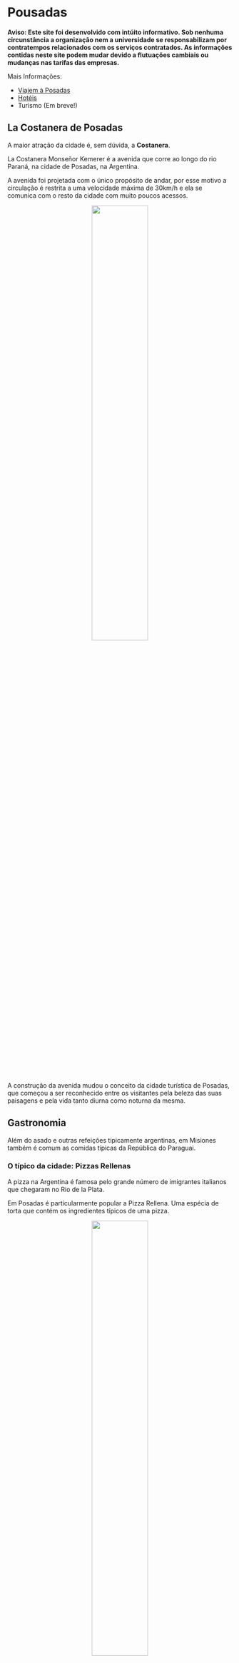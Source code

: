 # Pousadas

**Aviso: Este site foi desenvolvido com intúito informativo.
Sob nenhuma circunstância a organização nem a universidade
se responsabilizam por contratempos relacionados com os serviços contratados.
As informações contidas neste site podem mudar devido a flutuações cambiais
ou mudanças nas tarifas das empresas.**

Mais Informações:

- [Viajem à Posadas](/venue/traveling)
- [Hotéis](/venue/accomodation)
- Turismo (Em breve!)

## La Costanera de Posadas

A maior atração da cidade é, sem dúvida, a **Costanera**.

La Costanera Monseñor Kemerer é a avenida que corre ao longo do rio Paraná,
na cidade de Posadas, na Argentina.

A avenida foi projetada com o único propósito de andar, por esse motivo a
circulação é restrita a uma velocidade máxima de 30km/h e ela se
comunica com o resto da cidade com muito poucos acessos.

<div style="text-align:center">
    <img width="50%" src="https://github.com/scipy-latinamerica/scipyla2015/raw/master/posadas_tourism/imgs/costanera.jpg" />
</div>

A construção da avenida mudou o conceito da cidade turística de Posadas,
que começou a ser reconhecido entre os visitantes
pela beleza das suas paisagens
e pela vida tanto diurna como noturna da mesma.

## Gastronomia

Além do asado e outras refeições tipicamente argentinas,
em Misiones também é comum as comidas típicas da República do Paraguai.

### O típico da cidade: Pizzas Rellenas

A pizza na Argentina é famosa pelo grande número de
imigrantes italianos que chegaram no Rio de la Plata.

Em Posadas é particularmente popular a Pizza Rellena.
Uma espécia de torta que contém os ingredientes típicos de uma pizza.

<div style="text-align:center">
    <img width="50%" src="https://github.com/scipy-latinamerica/scipyla2015/raw/master/posadas_tourism/imgs/lospinos.png" />
</div>

**Onde comer:** Basicamente na **Pizzeria Los Pinos** 
(Buenos Aires e Sarmiento) mas quase todas as pizzarias possuem esse prato.

### Regional: La Chipa

O "chipa" ou "chipá"
(a palavra não possui gênero pois é um termo da língua guaraní)
é um pequeno pão feito de amido de mandioca, queijo duro,
leite, ovos, manteiga e sal.

Esta relacionada com o pão de queijo brasileiro, que acredita-se ter
evoluído a partir de chipa.

<div style="text-align:center">
    <img width="50%" src="https://github.com/scipy-latinamerica/scipyla2015/raw/master/posadas_tourism/imgs/chipa.jpeg" />
</div>

**Onde comer:** Quase todas as padarias, supermercados e vendedores ambulante
na cidade vendem chipas de excelente qualidade.

### Regional: El Mbejú (Mbeyú)

O mbeyú (escrito em guarani como mbeju -- pronuncia-se em todos os casos como mbeyú,
ou abreviadamente como "beyú"), é um prato único e
típico do Paraguai e nordeste da Argentina. Trata-se de uma panqueca feita e amido.

<div style="text-align:center">
    <img width="50%" src="https://github.com/scipy-latinamerica/scipyla2015/raw/master/posadas_tourism/imgs/mbeyu_1.png" />
</div>

É uma amostra sólida da gastronomia paraguaia que é altamente calórica.
De acordo com alguns estudiosos da história social do Paraguai,
toda a gastronomia popular paraguaia, que se estabeleceu como uma
indústria familiar após a Guerra do Paraguai contra a Tríplice Aliança
(Argentina, Brasil e Uruguai, entre 1864 e 1870), é
realmente abundante em comidas calóricas devido à situação do país depois do
conflito.

**Onde comer:**

### Regional: El Reviro

O Reviro é tão popular que há casas em que nunca falta
o pão usado para acompanhar as refeições.
Os dias chuvosos são especiais para fazê-lo acompanhado com mate cozido,
é como o bolo frito presente em vários lugares na Argentina.
Ele também é motivo de reuniões entre amigos,
que acompanha o famoso ticue-í (preparado com carne),
com ovo, tomate e muitas outras formas.

<div style="text-align:center">
    <img width="50%" src="https://github.com/scipy-latinamerica/scipyla2015/raw/master/posadas_tourism/imgs/REVIRO.jpg" />
</div>

**Onde comer:**

### Regional: Caburé

O caburé é uma comida típica do Paraguai,
mas devido à proximidade territorial e cultural da província de Misiones,
também está presente na Argentina.

O caburé missionário deve ter boa margarina, queijo e muito ovo.
Muda de sabor em relação com chipa padrão e é mais suave.

O Caburé é feito com uma massa de mandioca um pouco mais dura que a chipa
no forno. Tradicionalmente, eles são cozidos
em uma rama de laranja previamente arrumada. Atualmente usa-se
madeira que não tenha tinta ou verniz. A massa é enrolada na
ponta da madeira e é assado nas brasas girando lentamente até ficar
cozido.

<div style="text-align:center">
    <img width="50%" src="https://github.com/scipy-latinamerica/scipyla2015/raw/master/posadas_tourism/imgs/cabure.jpg" />
</div>

**Onde comer:** É vendido na orla de Posadas e são significativamente
mais caras do que Chiapas.

### Regional: Sopa Paraguaya

A sopa paraguaia é um prato típico da culinária do Paraguai
e produto do sincretismo guarani e espanhol. O povo Guarani costumava consumir
refeições pastosas preparados com farinha de milho ou mandioca embrulhados em
folhas de güebe ou de bananeira e cozidos em cinzas incandescentes.
Os jesuítas (em sua maioria espanhóis), introduziram o uso
de: queijo, ovos e leite (aditivos que foram adicionados às refeições
preparadas pelos Guaranis). Portanto, a sopa paraguaia é um bolo
esponjoso saboroso, rico em calorias e proteínas.

<div style="text-align:center">
    <img width="50%" src="https://github.com/scipy-latinamerica/scipyla2015/raw/master/posadas_tourism/imgs/sopa-paraguaya.JPG" />
</div>

**Onde comer:**

### O clássico Argentino: Asado

O Manual do "Churrasqueiro" Argentino, de Raul Mirad,
possui as impressões de um jesuíta
italiano que vagou pelos pampas no início dos anos 1700. Lá, o
missionário ficou impressionado pelos gaúchos e sua forma de cozinhar a carne,
colocavam a carne em varas que iam em valas que cavavam no chão.
Essa mesma imagem
impressionou Charles Darwin, que chegou em território argentino em
1832 e um ano depois já se sentia parte dos pampa, como ele escreveu
para sua irmã em uma carta citada pelo The Nation:

> "Eu me tornei um gaúcho, tomar o meu mate e fumar meu cigarro e
> depois que eu durmo confortável com os céus como toldo, como se
> estivesse em uma cama de penas. É um estilo de vida tão saudável,
> o dia todo acima do
> cavalo, comendo nada além de carne e dormindo no meio de um vento
> bem legal ... ".

<div style="text-align:center">
    <img width="50%" src="https://github.com/scipy-latinamerica/scipyla2015/raw/master/posadas_tourism/imgs/asado.jpeg" />
</div>

**Onde comer:** A partir das parrillas na área central destacam-se: **Espeto del
Rey** (Ayacucho 2404, a 300m da faculdade), **Assador el Rancho**
(Costanera e Guacurary) e **La Nueva Rueda** (Costanera e Pederson).

### Diferentes en cada región: Empanadas

O assado leva tempo pois é preciso esperar uma hora para o fogo está
pronto para colocar a carne. Portanto, precisa saber esperar, e
beber vinho e comer tortas enquanto se conversa e chega-se ao momento tão
esperado.

<div style="text-align:center">
    <img width="50%" src="https://github.com/scipy-latinamerica/scipyla2015/raw/master/posadas_tourism/imgs/empanadas.jpeg" />
</div>

A torta é uma massa de pão, massa quebrada ou folhada
recheada salgado ou doce e cozidas no forno ou fritas.
O recheio pode incluir carnes vermelhas ou brancas, peixe,
legumes ou frutas.

As tortas são um prato tradicional da maioria
dos países de língua espanhola.

**Onde comer:** normalmente vendidos em supermercados, qualquer
restaurante ou pizzaria e algumas padarias.

### Choripan

Conta-se na região do Rio de la Plata que a origem do choripán remonta a
meados do século XIX, quando nas áreas rurais gaúchos realizavam
asados por motivo de alguma comemoração e nessa época começou o hábito
de comer o churrasco dentro de um pão.
Esta prática, eventualmente, veio para as
cidades e se tornou popular no ambiente urbano.

<div style="text-align:center">
    <img width="50%" src="https://github.com/scipy-latinamerica/scipyla2015/raw/master/posadas_tourism/imgs/choripan.jpeg" />
</div>

**Onde comer:** qualquer parrillas que oferecem assados geralmente também
oferecem choripanes. Também é tradicional os postos callejeros que
costumam fazer mais pesado e com mais recheio.

### Lomito

O lombo ou sanduíche de lombo é um sanduíche típico da culinária da Argentina,
(por exemplo, na região de Cuyo e na província argentina de Córdoba é
muito popular). A sua forma habitual de consumo consiste em um
pedaço de filé mignon, queijo, presunto, ovo frito, tomate e
temperos entre dois pães que podem ser levemente tostadas.

<div style="text-align:center">
    <img width="50%" src="https://github.com/scipy-latinamerica/scipyla2015/raw/master/posadas_tourism/imgs/lomito.jpg" />
</div>

**Onde comer:** geralmente servido em pizzarias.

## Milanesas

O Milanese é um bom bife, geralmente de carne, passado com ovo batido
e farinha de rosca, que é frito ou (menos
comumente) cozido. Por extensão, é chamado milanesa qualquer
fatia de uma ingrediente preparado da mesma maneira de forma que existe
milanesas de costeletas de
frango, peixe, soja, berinjela, mussarela, etc.

A milanesa pode ser consumido "no prato" (servido em um prato,
geralmente com uma guarnição como saladas, purê ou batata frita) ou
sanduíche (sanduíche de milanesa)

<div style="text-align:center">
    <img width="50%" src="https://github.com/scipy-latinamerica/scipyla2015/raw/master/posadas_tourism/imgs/milanga.jpeg" />
    <br>
    <small>Sanduíche de milanesa</small>
</div>

A milanesa a cavalo
é uma carne bovina à milanesa frita com
dois ovos fritos em cima (quando é utilizado apenas um ovo chama-se de "milanesa a medio caballo").
Geralmente é acompanhada com uma guarnição de batatas fritas.

<div style="text-align:center">
    <img width="50%" src="https://github.com/scipy-latinamerica/scipyla2015/raw/master/posadas_tourism/imgs/milanesa.jpeg" />
    <br>
    <small>Milanesa a cavalo</small>
</div>

**Onde comer:** pizzarias, restaurantes, vendedores ambulantes

### Mandioca e Mandioca Frita (Yuca)

Manihot esculenta, comumente chamada de yuca, e internacionalmente reconhecida
como mandioca, tapioca, guacamota (do náhuatl
cuauhcamohtli no México) ou aipim, é um arbusto perene
da família das euforbiáceas amplamente cultivada na América do Sul,
África e Pacífico devido ao uso dos seus tubérculos como alimento.

É tradição na área comê-lo cozido com assado ou frito como lanche.

<div style="text-align:center">
    <img width="50%" src="https://github.com/scipy-latinamerica/scipyla2015/raw/master/posadas_tourism/imgs/mandiocafrita.jpg" />
    <br>
    <small>Fried Mandioca</small>
</div>

### 25 de Mayo: El Locro

O locro (do quechua ruqru ou luqru) é um guisado feito com abóbora,
feijão, milho ou batata consumidos na região dos Andes desde a
Argentina, passando pelo norte do Chile e indo até o sul da Colômbia, passando pela
Bolívia, Equador, Paraguai e Peru.

Suerte de guiso cuja origem é, sem dúvida, pré-hispânica e
pré-inca e típica de vários povos andinos que basearam grande
parte de sua dieta de milho ou feijão e batatas.

<div style="text-align:center">
    <img width="50%" src="https://github.com/scipy-latinamerica/scipyla2015/raw/master/posadas_tourism/imgs/locro.jpeg" />
</div>

Alimentos ricos em calorias e nutrientes a sopa é muito adequado
para o consumo durante o inverno ou em locais frios.
Tradicionalmente consumida em **25 de maio**, dia em que é comemorado a
formação do primeiro governo nacional argentino, que foi criado
em 25 de maio de 1810. Por esse motivo passo de um prato regional e tradicional
para um dos pratos nacionais da
Argentina usados na festa nacional.

**Onde comer**: Para aqueles que ficam até a 25 de maio, quase todos
os restaurantes oferecem o prato no país.

### Café Estilo Argentino

Os bares de Buenos Aires fazem parte da cultura da cidade, dos
costumes de seus habitantes e do circuito turístico moderno da
cidade. Eles têm sido estudados por vários historiadores,
inspiram inúmeras criações artísticas e é um tradicional para reuniões.

Esta tradição se espalhou por todo o país e particularmente
Posadas tem dois muito bons cafés Argentinos: Espanhol Bar (2067
Bolívar) e Café Vitrage (Bolívar e Colon)

<div style="text-align:center">
    <img width="80%" src="https://github.com/scipy-latinamerica/scipyla2015/raw/master/posadas_tourism/imgs/vitrage.jpeg" />
    <br>
    <Small> Espanhol Bar e Café Vitrage </ small>
</div>

### Café estilo *"Starbucks"*

O único local para este estilo é **Bonafide Expreso** en Córdoba 2115.

<div>
    <img width="50%" src="https://github.com/scipy-latinamerica/scipyla2015/raw/master/posadas_tourism/imgs/bonafide.png" />
</div>

### Pescados Regionales

Os peixes que cruzam o Paraná são pratos típicos locais. Podemos
destacar o **Surubí** (espécie de bagre), o **Dourado** (o mais delicioso)
e o **Boga**.

**Onde comer:** O restaurante com melhor referências da cidade para
estes pratos é **Itakua** (escrito Itakva nos cartazes).

<div style="text-align:center">
    <Img width="50%" src="https://github.com/scipy-latinamerica/scipyla2015/raw/master/posadas_tourism/imgs/itakua.jpg" />
</div>

## Compras

### Vinos, doces de leite, Yerba e alfarrobas

A alternativa mais simples de comprar este itens é ir a qualquer
supermercado. O mais próximo foca a 350m.

Nesses lugares você vai encontrar uma grande variedade de
produtos com diferentes preços.

<div style="text-align:center">
    <img width="80%" src="https://github.com/scipy-latinamerica/scipyla2015/raw/master/posadas_tourism/imgs/alfajores.jpg" />
    <br>
    <small>Algarrobas e gôndolas de supermercados com Yerba, doce de leite e vinhos argentinos</small>
</div>

### Mates

O lugar para encontrar tudo relacionado ao Mates é **Galería del Mate**
(R. Saenz Peña y Costanera), **La Placita** (Bolívar y R. Saenz Peña) e
**La Placita del Puente** (Mitre y R. Saenz Peña).

<div style="text-align:center">
    <img width="70%" src="https://github.com/scipy-latinamerica/scipyla2015/raw/master/posadas_tourism/imgs/gdm.png" />
</div>
